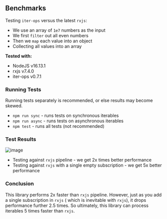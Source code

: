 Benchmarks
----------

Testing `iter-ops` versus the latest `rxjs`:

* We use an array of `1e7` numbers as the input
* We first `filter` out all even numbers
* Then we `map` each value into an object
* Collecting all values into an array

**Tested with:**

* NodeJS v16.13.1
* rxjs v7.4.0
* iter-ops v0.7.1

### Running Tests

Running tests separately is recommended, or else results may become skewed.

* `npm run sync` - runs tests on synchronous iterables
* `npm run async` - runs tests on asynchronous iterables
* `npm test` - runs all tests (not recommended)

### Test Results

![image](https://user-images.githubusercontent.com/5108906/144763751-4a536b8b-ce7a-447a-9589-49bde7d3c821.png)

* Testing against `rxjs` pipeline - we get 2x times better performance
* Testing against `rxjs` with a single empty subscription - we get 5x better performance

### Conclusion

This library performs 2x faster than `rxjs` pipeline. However, just as you add a single subscription in `rxjs` (
which is inevitable with `rxjs`), it drops performance further 2.5 times. So ultimately, this library can process
iterables 5 times faster than `rxjs`.
